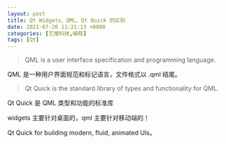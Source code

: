 ```yaml
---
layout: post
title: Qt Widgets、QML、Qt Quick 的区别
date: 2021-07-26 11:21:13 +0800
categories: [艺搜科技,编程]
tags: [Qt]
---
```


> QML is a user interface specification and programming language.

QML 是一种用户界面规范和标记语言，文件格式以 .qml 结尾。

> Qt Quick is the standard library of types and functionality for QML.

Qt Quick 是 QML 类型和功能的标准库

widgets 主要针对桌面的，qml 主要针对移动端的！

Qt Quick for building modern, fluid, animated UIs。